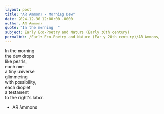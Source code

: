 ```yaml
---
layout: post
title: "AR Ammons - Morning Dew"
date: 2024-12-30 12:00:00 -0000
author: AR Ammons
quote: "In the morning  "
subject: Early Eco-Poetry and Nature (Early 20th century)
permalink: /Early Eco-Poetry and Nature (Early 20th century)/AR Ammons/AR Ammons - Morning Dew
---
```


In the morning  
   the dew drops  
   like pearls,  
   each one  
   a tiny universe  
   glimmering  
   with possibility,  
   each droplet  
   a testament  
   to the night's labor.

- AR Ammons
